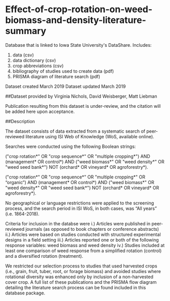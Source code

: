 # Effect-of-crop-rotation-on-weed-biomass-and-density-literature-summary

Database that is linked to Iowa State University's DataShare. Includes:

1. data (csv)
2. data dictionary (csv)
3. crop abbreviations (csv)
3. bibliography of studies used to create data (pdf)
4. PRISMA diagram of literature search (pdf)

Dataset created March 2019
Dataset updated March 2019

##Dataset provided by
Virginia Nichols, David Weisberger, Matt Liebman

Publication resulting from this dataset is under-review, and the citation will be added here upon acceptance. 

##Description

The dataset consists of data extracted from a systematic search of peer-reviewed literature using ISI Web of Knowledge (WoS, available online). 

Searches were conducted using the following Boolean strings:

("crop rotation*" OR "crop sequence*" OR "multiple cropping*") AND (management* OR control*) AND ("weed biomass*" OR "weed density*" OR "weed seed bank*") NOT (orchard* OR vineyard* OR agroforestry*). 

("crop rotation*" OR "crop sequence*" OR "multiple cropping*" OR “organic”) AND (management* OR control*) AND ("weed biomass*" OR "weed density*" OR "weed seed bank*") NOT (orchard* OR vineyard* OR agroforestry*). 

No geographical or language restrictions were applied to the screening process, and the search period in ISI WoS, in both cases, was “All years” (i.e. 1864-2018). 

Criteria for inclusion in the databse were 
i.) Articles were published in peer-reviewed journals (as opposed to book chapters or conference abstracts)
ii.) Articles were based on studies conducted with structured experimental designs in a field setting
iii.) Articles reported one or both of the following response variables: weed biomass and weed density
iv.) Studies included at least one comparison of weed response from a simplified rotation (control) and a diversified rotation (treatment). 

We restricted our selection process to studies that used harvested crops (i.e., grain, fruit, tuber, root, or forage biomass) and avoided studies where rotational diversity was enhanced only by inclusion of a non-harvested cover crop. A full list of these publications and the PRISMA flow diagram detailing the literature search process can be found included in this database package. 
